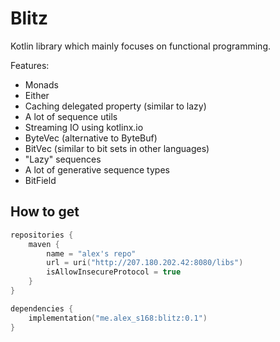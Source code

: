 # Blitz
Kotlin library which mainly focuses on functional programming.

Features:
- Monads
- Either
- Caching delegated property (similar to lazy)
- A lot of sequence utils
- Streaming IO using kotlinx.io
- ByteVec (alternative to ByteBuf)
- BitVec (similar to bit sets in other languages)
- "Lazy" sequences
- A lot of generative sequence types
- BitField

## How to get
```kotlin
repositories {
    maven {
        name = "alex's repo"
        url = uri("http://207.180.202.42:8080/libs")
        isAllowInsecureProtocol = true
    }
}

dependencies {
    implementation("me.alex_s168:blitz:0.1")
}
```
